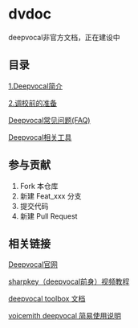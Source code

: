 # dvdoc
deepvocal非官方文档，正在建设中

## 目录
[1.Deepvocal简介](https://gitee.com/oxygendioxide/dvdoc/blob/master/deepvocal/1_description.md)

[2.调校前的准备](https://gitee.com/oxygendioxide/dvdoc/blob/master/deepvocal/2_preparation.md)

[Deepvocal常见问题(FAQ)](https://gitee.com/oxygendioxide/dvdoc/blob/master/faq.md)

[Deepvocal相关工具](https://gitee.com/oxygendioxide/dvdoc/blob/master/tools.md)
## 参与贡献
1.  Fork 本仓库
2.  新建 Feat_xxx 分支
3.  提交代码
4.  新建 Pull Request

## 相关链接
[Deepvocal官网](https://www.deep-vocal.com/)

[sharpkey（deepvocal前身）视频教程](https://www.bilibili.com/video/BV1Us411r7u5)

[deepvocal toolbox 文档](https://share.weiyun.com/5snXMol)

[voicemith deepvocal 简易使用说明](https://share.weiyun.com/Y3FPamjv)